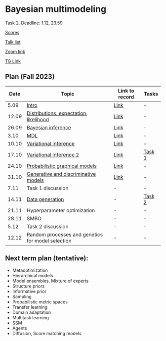 # Bayesian multimodeling


[Task 2. Deadline: 1.12, 23.59](task2)



[Scores](eval.md)

[Talk list](talks.md)

[Zoom link](https://m1p.org/go_zoom2)

[TG Link](https://t.me/+YBDnIqjIZVNjMDQy)

## Plan (Fall 2023)
|Date|Topic|Link to record|Tasks|
| --- | --- | --- | --- |
| 5.09 |  [Intro](slides/slides_0_intro.pdf) | [Link](https://www.youtube.com/watch?v=DJ4QJih3baQ&list=PLk4h7dmY2eYHBhMFKmuAwtkI2xMKGwTrU&index=1) | - |
| 12.09 | [Distributions, expectation, likelihood](slides/slides_1_distributions.pdf) | [Link](https://www.youtube.com/watch?v=JjY9M-Oy2-o&list=PLk4h7dmY2eYHBhMFKmuAwtkI2xMKGwTrU&index=2) | - |
| 26.09 |  [Bayesian inference](slides/slides_2_inference.pdf)  | [Link](https://www.youtube.com/watch?v=ExJlBwRwUfk&list=PLk4h7dmY2eYHBhMFKmuAwtkI2xMKGwTrU&index=3) | - |
| 3.10 | [MDL](slides/slides_3_mdl.pdf)  | [Link](https://www.youtube.com/watch?v=OCbuMRgvr0E&t=3s) | - |
| 10.10 | [Variational inference](slides/slides_4_var1.pdf)  | [Link](https://www.youtube.com/watch?v=AB3UVtGrJvE&list=PLk4h7dmY2eYHBhMFKmuAwtkI2xMKGwTrU&index=5) | - | 
| 17.10 |  [Variational inference 2](slides/slides_5_var2.pdf)  | [Link](https://www.youtube.com/watch?v=uZ8Ci_QJLs0) | [Task 1](task1) |
| 24.10 |   [Probabilistic graphical models](slides/slides_6_graph.pdf)  | [Link](https://www.youtube.com/watch?v=FPJpJLQSCks) | - |
| 31.10 | [Generative and discriminative models](slides/slides_7_gendisc.pdf) | [Link](https://youtu.be/pztiCWHS6Jw?si=tX8nOaFMePDY2LVP) | - |
| 7.11 |  Task 1 discussion | - | - |
| 14.11 | [Data generation](slides/slides_8_generative.pdf)  | - | [Task 2](task2) |
| 21.11 |  Hyperparameter optimization | - | - |
| 28.11 | SMBO | - | - |
| 5.12 | Task 2 discussion | - | - |
| 12.12 | Random processes and genetics for model selection  | - |  - |

## Next term plan (tentative):
* Metaoptimization
* Hierarchical models
* Model ensembles, Mixture of experts
* Structure priors
* Informative prior
* Sampling
* Probabilistic metric spaces
* Transfer learning
* Domain adaptation
* Multitask learning
* SSM
* Agents
* Diffusion, Score matching models
